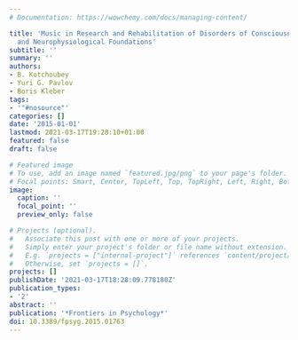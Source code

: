 ```yaml
---
# Documentation: https://wowchemy.com/docs/managing-content/

title: 'Music in Research and Rehabilitation of Disorders of Consciousness: Psychological
  and Neurophysiological Foundations'
subtitle: ''
summary: ''
authors:
- B. Kotchoubey
- Yuri G. Pavlov
- Boris Kleber
tags:
- '"#nosource"'
categories: []
date: '2015-01-01'
lastmod: 2021-03-17T19:28:10+01:00
featured: false
draft: false

# Featured image
# To use, add an image named `featured.jpg/png` to your page's folder.
# Focal points: Smart, Center, TopLeft, Top, TopRight, Left, Right, BottomLeft, Bottom, BottomRight.
image:
  caption: ''
  focal_point: ''
  preview_only: false

# Projects (optional).
#   Associate this post with one or more of your projects.
#   Simply enter your project's folder or file name without extension.
#   E.g. `projects = ["internal-project"]` references `content/project/deep-learning/index.md`.
#   Otherwise, set `projects = []`.
projects: []
publishDate: '2021-03-17T18:28:09.778180Z'
publication_types:
- '2'
abstract: ''
publication: '*Frontiers in Psychology*'
doi: 10.3389/fpsyg.2015.01763
---
```

